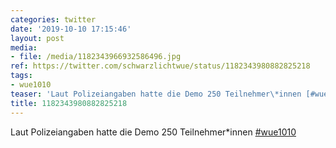```yaml
---
categories: twitter
date: '2019-10-10 17:15:46'
layout: post
media:
- file: /media/1182343966932586496.jpg
ref: https://twitter.com/schwarzlichtwue/status/1182343980882825218
tags:
- wue1010
teaser: 'Laut Polizeiangaben hatte die Demo 250 Teilnehmer\*innen [#wue1010](/t/wue1010) '
title: 1182343980882825218
---
```

Laut Polizeiangaben hatte die Demo 250 Teilnehmer\*innen [#wue1010](/t/wue1010) 